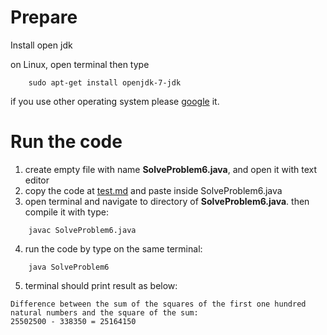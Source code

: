 # Prepare
Install open jdk

on Linux, open terminal then type
```
    sudo apt-get install openjdk-7-jdk
```
if you use other operating system please [google](https://google.com) it.

# Run the code
1. create empty file with name **SolveProblem6.java**, and open it with text editor
2. copy the code at [test.md](./test.md) and paste inside SolveProblem6.java
3. open terminal and navigate to directory of **SolveProblem6.java**. then compile it with type:
```
    javac SolveProblem6.java
```
4. run the code by type on the same terminal:
```
    java SolveProblem6
```
5. terminal should print result as below:
```
Difference between the sum of the squares of the first one hundred natural numbers and the square of the sum: 
25502500 - 338350 = 25164150
```
